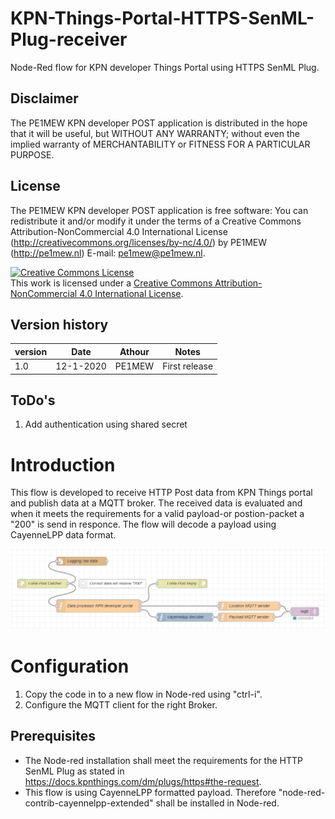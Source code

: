 # KPN-Things-Portal-HTTPS-SenML-Plug-receiver
Node-Red flow for KPN developer Things Portal using HTTPS SenML Plug.

## Disclaimer
The PE1MEW KPN developer POST application is distributed in the hope that it will be useful, but WITHOUT ANY WARRANTY; without even the implied warranty of MERCHANTABILITY or FITNESS FOR A PARTICULAR PURPOSE.

## License
The PE1MEW KPN developer POST application is free software: You can redistribute it and/or modify it under the terms of a Creative Commons Attribution-NonCommercial 4.0 International License (http://creativecommons.org/licenses/by-nc/4.0/) by PE1MEW (http://pe1mew.nl) E-mail: pe1mew@pe1mew.nl.

<a rel="license" href="http://creativecommons.org/licenses/by-nc/4.0/"><img alt="Creative Commons License" style="border-width:0" src="https://i.creativecommons.org/l/by-nc/4.0/88x31.png" /></a><br />This work is licensed under a <a rel="license" href="http://creativecommons.org/licenses/by-nc/4.0/">Creative Commons Attribution-NonCommercial 4.0 International License</a>.

## Version history

version | Date      | Athour | Notes
--------|-----------|--------|-----------------------------------
1.0     | 12-1-2020 | PE1MEW | First release

## ToDo's

 1. Add authentication using shared secret

# Introduction
This flow is developed to receive HTTP Post data from KPN Things portal and publish data at a MQTT broker.
The received data is evaluated and when it meets the requirements for a valid payload-or postion-packet a "200" is send in responce.
The flow will decode a payload using CayenneLPP data format.

![Flow](images/PE1MEW_Node-Red_KPN-DeveloperPortaltoMQTTProcessor.png "Node-red flow")

# Configuration

 1. Copy the code in to a new flow in Node-red using "ctrl-i".
 2. Configure the MQTT client for the right Broker.

## Prerequisites

 - The Node-red installation shall meet the requirements for the HTTP SenML Plug as stated in https://docs.kpnthings.com/dm/plugs/https#the-request.
 - This flow is using CayenneLPP formatted payload. Therefore "node-red-contrib-cayennelpp-extended" shall be installed in Node-red.
